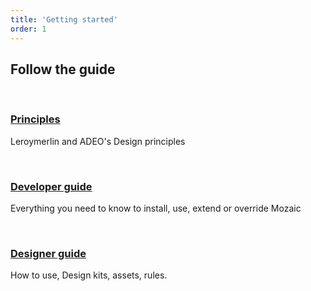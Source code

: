 ```yaml
---
title: 'Getting started'
order: 1
---
```


## Follow the guide

<br>

### [Principles](/getStarted/Principles/)

Leroymerlin and ADEO's Design principles

<br>

### [Developer guide](/getStarted/developers/)

Everything you need to know to install, use, extend or override Mozaic

<br>

### [Designer guide](/getStarted/designers/)

How to use, Design kits, assets, rules.
